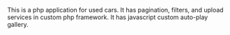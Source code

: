This is a php application for used cars. It has pagination, filters, and upload services in custom php framework. It has javascript custom auto-play gallery.
